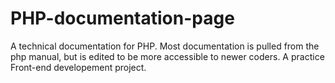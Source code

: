 # PHP-documentation-page
A technical documentation for PHP. Most documentation is pulled from the php manual, but is edited to be more accessible to newer coders. A practice Front-end developement project.
